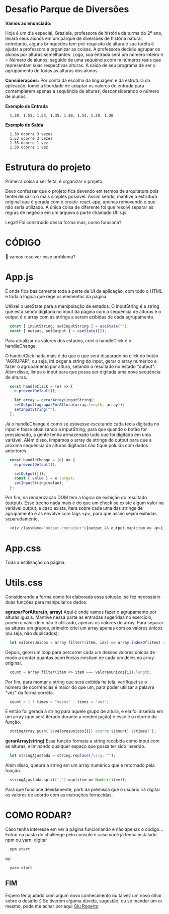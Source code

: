 # Desafio Parque de Diversões

**Vamos ao enunciado:**

Hoje é um dia especial, Graziele, professora de história da turma do 2º ano, levará seus alunos em um parque de diversões de história natural, entretanto, alguns brinquedos tem pré-requisito de altura e sua tarefa é ajudar a professora a organizar as coisas. A professora decidiu agrupar os alunos por alturas semelhantes. Logo, sua entrada será um número inteiro n = Número de alunos, seguido de uma sequência com m números reais que representam suas respectivas alturas. A saída de seu programa de ser o agrupamento de todas as alturas dos alunos.

**Considerações:**
Por conta da escolha da linguagem e da estrutura da aplicação, tomei a liberdade de adaptar os valores de entrada para contemplarem apenas a sequência de alturas, desconsiderando o número de alunos.

**Exemplo de Entrada**

```
  1.30, 1.53, 1.53, 1.35, 1.50, 1.53, 1.30, 1.30

```

**Exemplo de Saida**

```
  1.30 ocorre 3 vezes
  1.53 ocorre 3 vezes
  1.35 ocorre 1 vez
  1.50 ocorre 1 vez

```

# Estrutura do projeto

Primeira coisa a ser feita, é organizar o projeto.

Devo confessar que o projeto fica devendo em termos de arquitetura pois tentei deixá-lo o mais simples possível. Assim sendo, mantive a estrutura original que é gerada com o create-react-app, apenas removendo o que não seria utilizado. A única coisa de diferente foi que resolvi separar as regras de negócio em um arquivo à parte chamado Utils.js.

Legal! Foi construido dessa forma mas, como funciona?

# CÓDIGO

:thinking: vamos resolver esse problema?

# App.js

É onde fica basicamente toda a parte de UI da aplicação, com todo o HTML e toda a lógica que rege os elementos da página.

Utilizei o useState para a manipulação de estados. O inputString é a string que está sendo digitada no input da página com a sequência de alturas e o output é o array com as strings a serem exibidas de cada agrupamento.

```javascript
  const [ inputString, setInputString ] = useState("");
  const [ output, setOutput ] = useState([]);
```

Para atualizar os valores dos estados, criei o handleClick e o handleChange.

O handleClick nada mais é do que o que será disparado no click do botão "AGRUPAR", ou seja, irá pegar a string do input, gerar o array numérico e fazer o agrupamento por altura, setando o resultado no estado "output". Além disso, limpa o input para que possa ser digitada uma nova sequência de alturas.

```javascript
  const handleClick = (e) => {
    e.preventDefault();

    let array = gerarArray(inputString);
    setOutput(agruparPorAltura(array.length, array));
    setInputString("");
  };
```

Já o handleChange é como se estivesse escutando cada tecla digitada no input e fosse atualizando a inputString, para que quando o botão for pressionado, a gente tenha armazenado tudo que foi digitado em uma variável. Além disso, limpamos o array de strings do output para que a próxima sequência de alturas digitadas não fique poluída com dados anteriores.

```javascript
  const handleChange = (e) => {
    e.preventDefault();

    setOutput([]);
    const { value } = e.target;
    setInputString(value);
  };
```

Por fim, na renderização DOM tem a lógica de exibição do resultado (output). Esse trecho nada mais é do que um check se existe algum valor na variável output, e caso exista, itera sobre cada uma das strings de agrupamento e as envolve com tags \<p\>, para que assim sejam exibidas separadamente.

```javascript
  <div className="output-container">{output && output.map(item => <p>{item}</p>)}</div>
```

# App.css

Toda a estilização da página.

# Utils.css

Considerando a forma como foi elaborada essa solução, se fez necessário duas funções para manipular os dados:

**agruparPorAltura(n, array)**
Aqui é onde vamos fazer o agrupamento por alturas iguais. Mantive nessa parte as entradas sugeridas no exercício, porém o valor de n não é utilizado, apenas os valores do array.
Para separar as alturas em grupos, primeiro criei um array apenas com os valores únicos (ou seja, não duplicados):

```javascript
  let valoresUnicos = array.filter((item, idx) => array.indexOf(item) === idx);
```

Depois, gerei um loop para percorrer cada um desses valores únicos de modo a contar quantas ocorrências existiam de cada um deles no array original.

```javascript
  count = array.filter(item => item === valoresUnicos[i]).length;
```

Por fim, para montar a string que será exibida na tela, verifiquei se o número de ocorrências é maior do que um, para poder utilizar a palavra "vez" da forma correta.

```javascript
  count > 1 ? times = "vezes" : times = "vez";
```

E então foi gerada a string para aquele grupo de altura, e ela foi inserida em um array (que será iterado durante a renderização) e esse é o retorno da função.

```javascript
  stringArray.push(`${valoresUnicos[i]} ocorre ${count} ${times}`);
```

**gerarArray(string)**
Essa função formata a string recebida como input com as alturas, eliminando qualquer espaço que possa ter sido inserido.

```javascript
  let stringAjustada = string.replace(/\s/g, "");
```

Além disso, quebra a string em um array numérico que é retornado pela função.

```javascript
  stringAjustada.split(',').map(item => Number(item));
```

Para que funcione devidamente, parti da premissa que o usuário irá digitar os valores de acordo com as instruções fornecidas.

# COMO RODAR?

Caso tenha interesse em ver a página funcionando e não apenas o código... Entrar na pasta do challenge pelo console e caso você já tenha instalado npm ou yarn, digitar

```
  npm start
```

ou

```
  yarn start
```

## FIM

Espero ter ajudado com algum novo conhecimento ou talvez um novo olhar sobre o desafio :) Se tiverem alguma dúvida, sugestão, ou só mandar um oi mesmo, pode me achar por aqui [Giu Roperto](https://www.linkedin.com/in/giuliaroperto/)
